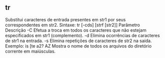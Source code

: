 ## tr
Substitui caracteres de entrada presentes em str1 por seus
correspondentes em str2.
Sintaxe: tr [-cds] [strf [str2]]
Parâmetro Descrição
-C Efetua a troca em todos os caracteres que não
estejam especificados em str1 (complemento).
-d Elimina ocorrências de caracteres de str1 na
entrada.
-s Elimina repetições de caracteres de str2 na
saída.
Exemplo:
is [te a2? AZ
Mostra o nome de todos os arquivos do diretório corrente em maiúsculas.


